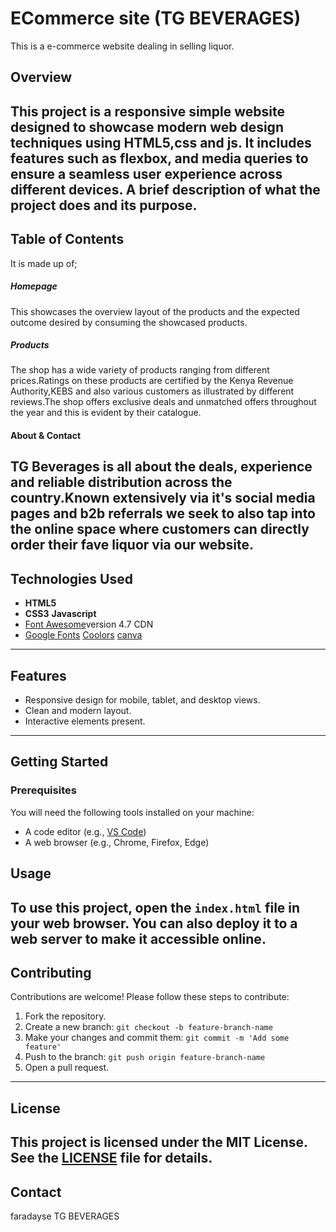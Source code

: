 # ECommerce site (TG BEVERAGES)
This is a e-commerce website dealing in selling liquor.

## Overview
This project is a responsive simple website designed to showcase modern web design techniques using HTML5,css and js. It includes features such as flexbox, and media queries to ensure a seamless user experience across different devices.
A brief description of what the project does and its purpose.
---
## Table of Contents
It is made up of;

##### Homepage
This showcases the overview layout of the products and the expected outcome desired by consuming the showcased products.

##### Products
The shop has a wide variety of products ranging from different prices.Ratings on these products are certified by the Kenya Revenue Authority,KEBS and also various customers as illustrated by different reviews.The shop offers exclusive deals and unmatched offers throughout the year and this is evident by their catalogue.

#### About & Contact
TG Beverages is all about the deals, experience and reliable distribution across the country.Known extensively via it's social media pages and b2b referrals we seek to also tap into the online space where customers can directly order their fave liquor via our website.
---
## Technologies Used
- **HTML5**  
- **CSS3** 
  **Javascript** 
- [Font Awesome](https://fontawesome.com/)version 4.7 CDN  
- [Google Fonts](https://fonts.google.com/) 
  [Coolors](https://coolors.com/)
  [canva](https://www.canva.com/)
---
## Features
- Responsive design for mobile, tablet, and desktop views.  
- Clean and modern layout.  
- Interactive elements present.  
---
## Getting Started
### Prerequisites
You will need the following tools installed on your machine:  
- A code editor (e.g., [VS Code](https://code.visualstudio.com/))  
- A web browser (e.g., Chrome, Firefox, Edge)

## Usage
To use this project, open the `index.html` file in your web browser. You can also deploy it to a web server to make it accessible online.
---
## Contributing
Contributions are welcome! Please follow these steps to contribute:
1. Fork the repository.
2. Create a new branch: `git checkout -b feature-branch-name`
3. Make your changes and commit them: `git commit -m 'Add some feature'`
4. Push to the branch: `git push origin feature-branch-name`
5. Open a pull request.
---
## License
This project is licensed under the MIT License. See the [LICENSE](LICENSE) file for details.
---
## Contact
faradayse TG BEVERAGES